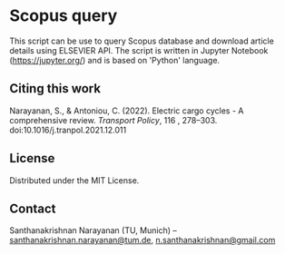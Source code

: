 # Scopus query

This script can be use to query Scopus database and download article details using ELSEVIER API. The script is written in Jupyter Notebook (https://jupyter.org/) and is based on 'Python' language.  

## Citing this work

Narayanan, S., & Antoniou, C. (2022). Electric cargo cycles - A comprehensive review. *Transport Policy*, 116 , 278–303. doi:10.1016/j.tranpol.2021.12.011 

## License

Distributed under the MIT License.

## Contact

Santhanakrishnan Narayanan (TU, Munich) – santhanakrishnan.narayanan@tum.de, n.santhanakrishnan@gmail.com
